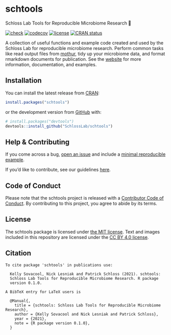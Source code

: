 
<!-- README.md is generated from README.Rmd. Please edit that file -->

# schtools

Schloss Lab Tools for Reproducible Microbiome Research 💩

<!-- badges: start -->

[![check](https://github.com/SchlossLab/schtools/workflows/check/badge.svg)](https://github.com/SchlossLab/schtools/actions)
[![codecov](https://codecov.io/gh/SchlossLab/schtools/branch/master/graph/badge.svg)](https://app.codecov.io/gh/SchlossLab/schtools?branch=main)
[![license](https://img.shields.io/badge/license-MIT-blue.svg)](https://github.com/SchlossLab/schtools/blob/main/LICENSE.md)
[![CRAN
status](https://www.r-pkg.org/badges/version/schtools)](https://CRAN.R-project.org/package=schtools)
<!-- badges: end -->

A collection of useful functions and example code created and used by
the Schloss Lab for reproducible microbiome research. Perform common
tasks like read output files from [mothur](https://mothur.org), tidy up
your microbiome data, and format rmarkdown documents for publication.
See the [website](http://www.schlosslab.org/schtools/) for more
information, documentation, and examples.

## Installation

You can install the latest release from
[CRAN](https://cran.r-project.org/package=schtools):

``` r
install.packages("schtools")
```

or the development version from [GitHub](https://github.com/SchlossLab)
with:

``` r
# install.packages("devtools")
devtools::install_github("SchlossLab/schtools")
```

## Help & Contributing

If you come across a bug, [open an
issue](https://github.com/SchlossLab/schtools/issues) and include a
[minimal reproducible example](https://www.tidyverse.org/help/).

If you’d like to contribute, see our guidelines
[here](http://www.schlosslab.org/schtools/CONTRIBUTING.html).

## Code of Conduct

Please note that the schtools project is released with a [Contributor
Code of
Conduct](https://contributor-covenant.org/version/2/0/CODE_OF_CONDUCT.html).
By contributing to this project, you agree to abide by its terms.

## License

The schtools package is licensed under [the MIT
license](https://github.com/SchlossLab/schtools/blob/main/LICENSE.md).
Text and images included in this repository are licensed under the [CC
BY 4.0 license](https://creativecommons.org/licenses/by/4.0/).

## Citation


    To cite package 'schtools' in publications use:

      Kelly Sovacool, Nick Lesniak and Patrick Schloss (2021). schtools:
      Schloss Lab Tools for Reproducible Microbiome Research. R package
      version 0.1.0.

    A BibTeX entry for LaTeX users is

      @Manual{,
        title = {schtools: Schloss Lab Tools for Reproducible Microbiome Research},
        author = {Kelly Sovacool and Nick Lesniak and Patrick Schloss},
        year = {2021},
        note = {R package version 0.1.0},
      }
